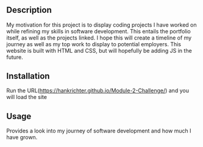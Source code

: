 # <My Portfolio>

## Description

My motivation for this project is to display coding projects I have worked on while refining my skills in software development. This entails the portfolio itself, as well as the projects linked. I hope this will create a timeline of my journey as well as my top work to display to potential employers. This website is built with HTML and CSS, but will hopefully be adding JS in the future.

## Installation

Run the URL(https://hankrichter.github.io/Module-2-Challenge/) and you will load the site

## Usage

Provides a look into my journey of software development and how much I have grown.
